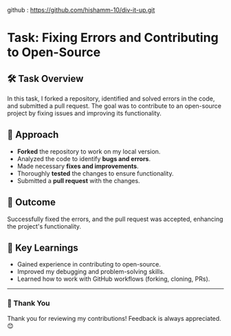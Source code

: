 github : https://github.com/hishamm-10/div-it-up.git

# Task: Fixing Errors and Contributing to Open-Source  

## 🛠 Task Overview  
In this task, I forked a repository, identified and solved errors in the code, and submitted a pull request. The goal was to contribute to an open-source project by fixing issues and improving its functionality.

## 🔧 Approach  
- **Forked** the repository to work on my local version.  
- Analyzed the code to identify **bugs and errors**.  
- Made necessary **fixes and improvements**.  
- Thoroughly **tested** the changes to ensure functionality.  
- Submitted a **pull request** with the changes.

## 🚀 Outcome  
Successfully fixed the errors, and the pull request was accepted, enhancing the project's functionality.

## 🌟 Key Learnings  
- Gained experience in contributing to open-source.  
- Improved my debugging and problem-solving skills.  
- Learned how to work with GitHub workflows (forking, cloning, PRs).

---

### 🙌 Thank You  
Thank you for reviewing my contributions! Feedback is always appreciated. 😊
